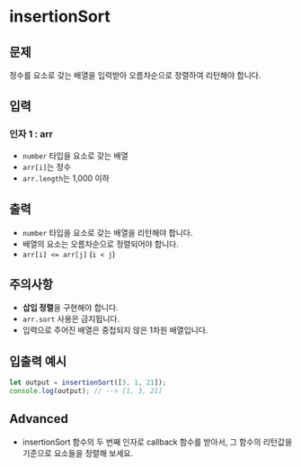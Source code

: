 insertionSort
=============

문제
--

정수를 요소로 갖는 배열을 입력받아 오름차순으로 정렬하여 리턴해야 합니다.

입력
--

### 인자 1 : arr

*   `number` 타입을 요소로 갖는 배열
*   `arr[i]`는 정수
*   `arr.length`는 1,000 이하

출력
--

*   `number` 타입을 요소로 갖는 배열을 리턴해야 합니다.
*   배열의 요소는 오름차순으로 정렬되어야 합니다.
*   `arr[i] <= arr[j]` (`i < j`)

주의사항
----

*   **삽입 정렬**을 구현해야 합니다.
*   `arr.sort` 사용은 금지됩니다.
*   입력으로 주어진 배열은 중첩되지 않은 1차원 배열입니다.

입출력 예시
------
```js
let output = insertionSort([3, 1, 21]);
console.log(output); // --> [1, 3, 21]
```
Advanced
--------

*   insertionSort 함수의 두 번째 인자로 callback 함수를 받아서, 그 함수의 리턴값을 기준으로 요소들을 정렬해 보세요.